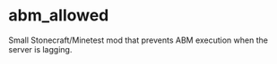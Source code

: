 # abm_allowed
Small Stonecraft/Minetest mod that prevents ABM execution when the server is lagging.
